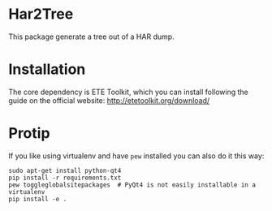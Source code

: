 Har2Tree
========


This package generate a tree out of a HAR dump.


Installation
============

The core dependency is ETE Toolkit, which you can install following the guide
on the official website: http://etetoolkit.org/download/

Protip
======

If you like using virtualenv and have `pew` installed you can also do it this way:

```
sudo apt-get install python-qt4
pip install -r requirements.txt
pew toggleglobalsitepackages  # PyQt4 is not easily installable in a virtualenv
pip install -e .
```
